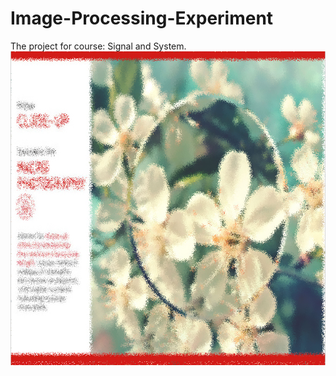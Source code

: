 # Image-Processing-Experiment
The project for course: Signal and System. <br>
![image](https://raw.githubusercontent.com/pengzhi1998/Image-Processing-Experiment/master/flower.png)
